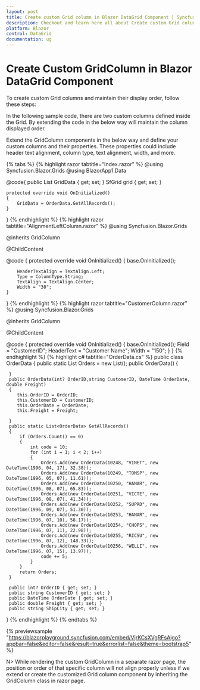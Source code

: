 ```yaml
---
layout: post
title: Create custom Grid column in Blazor DataGrid Component | Syncfusion
description: Checkout and learn here all about Create custom Grid column component in Syncfusion Blazor DataGrid component and more.
platform: Blazor
control: DataGrid
documentation: ug
---
```


# Create Custom GridColumn in Blazor DataGrid Component

To create custom Grid columns and maintain their display order, follow these steps:

In the following sample code, there are two custom columns defined inside the Grid. By extending the code in the below way will maintain the column displayed order.

Extend the GridColumn components in the below way and define your custom columns and their properties. These properties could include header text alignment, column type, text alignment, width, and more.



{% tabs %}
{% highlight razor tabtitle="Index.razor" %}
@using Syncfusion.Blazor.Grids
@using BlazorApp1.Data

<SfGrid DataSource="@GridData" AllowPaging="true">
    <GridColumns>
        <GridColumn Field=@nameof(OrderData.OrderID) HeaderText="Order ID" IsPrimaryKey="true" TextAlign="@TextAlign.Center" HeaderTextAlign="@TextAlign.Center" Width="140"></GridColumn>
        <AlignmentLeftColumn Field=@nameof(OrderData.OrderDate) HeaderText="Order Date" TextAlign="@TextAlign.Left" HeaderTextAlign="@TextAlign.Left" Width="140"></AlignmentLeftColumn>
        <CustomerColumn></CustomerColumn>
        <GridColumn Field=@nameof(OrderData.Freight) HeaderText="Freight" Format="C2" Width="140" TextAlign="@TextAlign.Right" HeaderTextAlign="@TextAlign.Right"></GridColumn>
    </GridColumns>
</SfGrid>
@code{
    public List<OrderData> GridData { get; set; }
    SfGrid<OrderData> grid { get; set; }

    protected override void OnInitialized()
    {
        GridData = OrderData.GetAllRecords();
    }
}
{% endhighlight %}
{% highlight razor tabtitle="AlignmentLeftColumn.razor" %}
@using Syncfusion.Blazor.Grids

@inherits GridColumn

@ChildContent

@code {
    protected override void OnInitialized()
    {
        base.OnInitialized();

        HeaderTextAlign = TextAlign.Left;
        Type = ColumnType.String;
        TextAlign = TextAlign.Center;
        Width = "30";
    }
}
{% endhighlight %}
{% highlight razor tabtitle="CustomerColumn.razor" %}
@using Syncfusion.Blazor.Grids

@inherits GridColumn

@ChildContent

@code {
    protected override void OnInitialized()
    {
        base.OnInitialized();
        Field = "CustomerID";
        HeaderText = "Customer Name";
        Width = "150";
    }
}
{% endhighlight %}
{% highlight c# tabtitle="OrderData.cs" %}
     public class OrderData
 {
     public static List<OrderData> Orders = new List<OrderData>();
     public OrderData()
     {

     }
     public OrderData(int? OrderID,string CustomerID, DateTime OrderDate, double Freight)
     {
        this.OrderID = OrderID;    
        this.CustomerID = CustomerID;         
        this.OrderDate = OrderDate;
        this.Freight = Freight;
         
     }
     public static List<OrderData> GetAllRecords()
     {
         if (Orders.Count() == 0)
         {
             int code = 10;
             for (int i = 1; i < 2; i++)
             {
                 Orders.Add(new OrderData(10248, "VINET", new DateTime(1996, 04, 17), 32.38));
                 Orders.Add(new OrderData(10249, "TOMSP", new DateTime(1996, 05, 07), 11.61));
                 Orders.Add(new OrderData(10250, "HANAR", new DateTime(1996, 08, 07), 65.83));
                 Orders.Add(new OrderData(10251, "VICTE", new DateTime(1996, 08, 07), 41.34));
                 Orders.Add(new OrderData(10252, "SUPRD", new DateTime(1996, 09, 07), 51.30));
                 Orders.Add(new OrderData(10253, "HANAR", new DateTime(1996, 07, 10), 58.17));
                 Orders.Add(new OrderData(10254, "CHOPS", new DateTime(1996, 07, 11), 22.98));
                 Orders.Add(new OrderData(10255, "RICSU", new DateTime(1996, 07, 12), 148.33));
                 Orders.Add(new OrderData(10256, "WELLI", new DateTime(1996, 07, 15), 13.97));
                 code += 5;
             }
         }
         return Orders;
     }

     public int? OrderID { get; set; }
     public string CustomerID { get; set; }
     public DateTime OrderDate { get; set; }
     public double Freight { get; set; }
     public string ShipCity { get; set; }

 }
{% endhighlight %}
{% endtabs %}

{% previewsample "https://blazorplayground.syncfusion.com/embed/VjrKCsXVgRFsAigo?appbar=false&editor=false&result=true&errorlist=false&theme=bootstrap5" %}

N> While rendering the custom GridColumn in a separate razor page, the position or order of that specific column will not align properly unless if we extend or create the customized Grid column component by inheriting the GridColumn class in razor page.